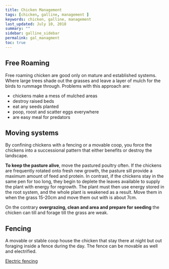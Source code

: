 ```yaml
---
title: Chicken Management
tags: [chicken, galline, management ]
keywords: chicken, galline, management
last_updated: July 10, 2018
summary: ""
sidebar: galline_sidebar
permalink: gal_managment
toc: true
---
```


## Free Roaming
Free roaming chicken are good only on mature and established systems. Where large trees shade out the grasses and leave a layer of mulch for the birds to rummage through.
Problems with this approach are:

- chickens make a mess of mulched areas
- destroy raised beds
- eat any seeds planted
- poop, roost and scatter eggs everywhere
-  are easy meal for predators

## Moving systems
By confining chickens with a fencing or a movable coop, you force the chickens into a successional pattern that either benefits or destroy the landscape.

**To keep the pasture alive**, move the pastured poultry often.
If the chickens are frequently rotated onto fresh new growth, the pasture sill provide a maximum amount of feed and protein.
In contrast, if the chickens stay in the same pen for too long, they begin to deplete the leaves available to supply the plant with energy for regrowth. The plant must then use energy stored in the root system, and the whole plant is weakened as a result. 
Move them in when the grass 15-20cm and move them out with is about 7cm.

On the contrary **overgrazing, clean and area and prepare for seeding** the chicken can till and forage till the grass are weak.

## Fencing
A movable or stable coop house the chicken that stay there at night but out foraging inside a fence during the day.
The fence can be movable as well and electrified.

[Electric fencing](#electric-fencing)
